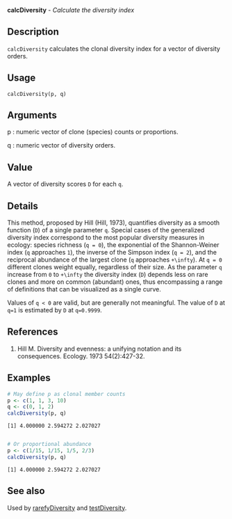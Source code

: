 **calcDiversity** - *Calculate the diversity index*

Description
--------------------

`calcDiversity` calculates the clonal diversity index for a vector of diversity 
orders.


Usage
--------------------
```
calcDiversity(p, q)
```

Arguments
-------------------

p
:   numeric vector of clone (species) counts or proportions.

q
:   numeric vector of diversity orders.




Value
-------------------

A vector of diversity scores <code class = 'eq'>D</code> for each <code class = 'eq'>q</code>.


Details
-------------------

This method, proposed by Hill (Hill, 1973), quantifies diversity as a smooth function 
(<code class = 'eq'>D</code>) of a single parameter <code class = 'eq'>q</code>. Special cases of the generalized diversity 
index correspond to the most popular diversity measures in ecology: species richness 
(<code class = 'eq'>q = 0</code>), the exponential of the Shannon-Weiner index (<code class = 'eq'>q</code> approaches <code class = 'eq'>1</code>), the 
inverse of the Simpson index (<code class = 'eq'>q = 2</code>), and the reciprocal abundance of the largest 
clone (<code class = 'eq'>q</code> approaches <code class = 'eq'>+\infty</code>). At <code class = 'eq'>q = 0</code> different clones weight equally, 
regardless of their size. As the parameter <code class = 'eq'>q</code> increase from <code class = 'eq'>0</code> to <code class = 'eq'>+\infty</code> 
the diversity index (<code class = 'eq'>D</code>) depends less on rare clones and more on common (abundant) 
ones, thus encompassing a range of definitions that can be visualized as a single curve. 

Values of <code class = 'eq'>q < 0</code> are valid, but are generally not meaningful. The value of <code class = 'eq'>D</code> 
at <code class = 'eq'>q=1</code> is estimated by <code class = 'eq'>D</code> at <code class = 'eq'>q=0.9999</code>.


References
-------------------


1. Hill M. Diversity and evenness: a unifying notation and its consequences. 
Ecology. 1973 54(2):427-32.




Examples
-------------------

```R
# May define p as clonal member counts
p <- c(1, 1, 3, 10)
q <- c(0, 1, 2)
calcDiversity(p, q)

```


```
[1] 4.000000 2.594272 2.027027

```


```R

# Or proportional abundance
p <- c(1/15, 1/15, 1/5, 2/3)
calcDiversity(p, q)
```


```
[1] 4.000000 2.594272 2.027027

```



See also
-------------------

Used by [rarefyDiversity](rarefyDiversity.md) and [testDiversity](testDiversity.md).




